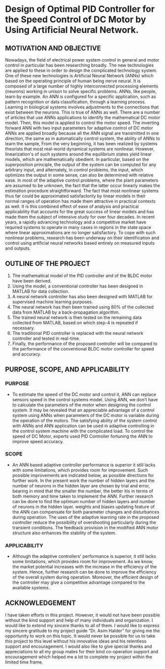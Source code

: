 # Design of Optimal PID Controller for the Speed Control of DC Motor by Using Artificial Neural Network.
## MOTIVATION AND OBJECTIVE
Nowadays, the field of electrical power system control in general and motor control in particular has been researching broadly. The new technologies are applied to these in order to design the complicated technology system. One of these new technologies is Artificial Neural Network (ANNs) which based on the operating principle of human being nerve neural. It is composed of a large number of highly interconnected processing elements (neurons) working in unison to solve specific problems. ANNs, like people, learn by example. An ANN is configured for a specific application, such as pattern recognition or data classification, through a learning process. Learning in biological systems involves adjustments to the connections that exist between the neurons. This is true of ANNs as well. There are a number of articles that use ANNs applications to identify the mathematical DC motor model. Then, this model is applied to control the motor speed. The inverting forward ANN with two input parameters for adaptive control of DC motor ANNs are applied broadly because all the ANN signal are transmitted in one direction, the same as in automatically control system, the ability of ANNs to learn the sample, From the very beginning, it has been realized by systems theorists that most real-world dynamical systems are nonlinear. However, linearization's of such systems around the equilibrium states yield linear models, which are mathematically obedient. In particular, based on the superposition principle, the output of the system can be computed for any arbitrary input, and alternately, in control problems, the input, which optimizes the output in some sense, can also be determined with relative ease. In most of the adaptive control problems, where the plant parameters are assumed to be unknown, the fact that the latter occur linearly makes the estimation procedure straightforward. The fact that most nonlinear systems thus far could be approximated satisfactorily by linear models in their normal ranges of operation has made them attractive in practical contexts as well. It is this combined effect of ease of analysis and practical applicability that accounts for the great success of linear models and has made them the subject of intensive study for over four decades. In recent years, a rapidly advancing technology and a competitive market have required systems to operate in many cases in regions in the state space where linear approximations are no longer satisfactory. To cope with such nonlinear problems, research has been underway on their identification and control using artificial neural networks based entirely on measured inputs and outputs.
## OUTLINE OF THE PROJECT
1. The mathematical model of the PID controller and of the BLDC motor have been derived.
2. Using the model, a conventional controller has been designed in MATLAB for data collection.
3. A neural network controller has also been designed with MATLAB for supervised machine learning purposes.
4. The neural network has then been trained using 80% of the collected data from MATLAB by a back-propagation algorithm.
5. The trained neural network is then tested on the remaining data collected from MATLAB, based on which step-4 is repeated if necessary.
6. The traditional PID controller is replaced with the neural network controller and tested in real-time.
7. Finally, the performance of the proposed controller will be compared to the performance of the conventional BLDC motor controller for speed and accuracy.

## PURPOSE, SCOPE, AND APPLICABILITY
### PURPOSE
- To estimate the speed of the DC motor and control it, ANN can replace sensors speed in the control systems model. Using ANN, we don’t have to calculate the parameters of the motor when designing the control system. It may be revealed that an appreciable advantage of a control system using ANNs when parameters of the DC motor is variable during the operation of the motors. The satisfying ability of the system control with ANNs and ANN application can be used in adaptive controlling in the control system machine with the complicated load. To control the speed of DC Motor, experts used PID Controller fortuning the ANN to improve speed accuracy.
### SCOPE
- An ANN based adaptive controller performance is superior it still lacks with some limitations, which provides room for improvement. Such possible improvements are indicated below, as possible directions for further work. In the present work the number of hidden layers and the number of neurons in the hidden layer are chosen by trial and error, bearing in mind that the smaller the number, the better itis in terms of both memory and time taken to implement the ANN. Further research can be done to find the optimum number of hidden layers and number of neurons in the hidden layer. weights and biases updating feature of the ANN can compensate for both parameter changes and disturbances during operation. The uses of the adaptive learning rate in the proposed controller reduce the possibility of overshooting particularly during the transient conditions. The feedback provision in the modified ANN motor structure also enhances the stability of the system.
### APPLICABILITY
- Although the adaptive controllers' performance is superior, it still lacks some limitations, which provides room for improvement. As we know, the market potential increases with the increase in the efficiency of the system. Hence, further research can be done to improve the efficiency of the overall system during operation. Moreover, the efficient design of the controller may give a competitive advantage compared to the available systems.

## ACKNOWLEDGEMENT
I have taken efforts in this project. However, it would not have been possible without the kind support and help of many individuals and organization. I would like to extend my sincere thanks to all of them. I would like to express my sincere gratitude to my project guide “Dr. Asim Halder” for giving me the opportunity to work on this topic. It would never be possible for us to take this project to this level without his innovative ideas and his relentless support and encouragement. I would also like to give special thanks and appreciations to all my group mates for their kind co-operation support and encouragement which helped me a lot to complete my project within the limited time frame.
